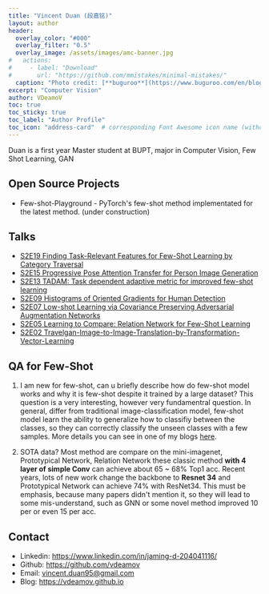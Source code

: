 ```yaml
---
title: "Vincent Duan (段嘉铭)"
layout: author
header:
  overlay_color: "#000"
  overlay_filter: "0.5"
  overlay_image: /assets/images/amc-banner.jpg
#   actions:
#     - label: "Download"
#       url: "https://github.com/mmistakes/minimal-mistakes/"
  caption: "Photo credit: [**buguroo**](https://www.buguroo.com/en/blog/topic/ai)"
excerpt: "Computer Vision"
author: VDeamoV
toc: true
toc_sticky: true
toc_label: "Author Profile"
toc_icon: "address-card"  # corresponding Font Awesome icon name (without fa prefix)
---
```


Duan is a first year Master student at BUPT, major in Computer Vision, Few Shot Learning, GAN

## Open Source Projects

- Few-shot-Playground - PyTorch's few-shot method implementated for the latest method. (under construction)

## Talks

- [S2E19 Finding Task-Relevant Features for Few-Shot Learning by Category Traversal](https://ai-ml.club/events/seminar-meeting-minutes-2-19/)
- [S2E15 Progressive Pose Attention Transfer for Person Image Generation](https://ai-ml.club/events/seminar-meeting-minutes-2-15/)
- [S2E13 TADAM: Task dependent adaptive metric for improved few-shot learning](https://ai-ml.club/events/seminar-meeting-minutes-2-13/)
- [S2E09 Histograms of Oriented Gradients for Human Detection](https://ai-ml.club/events/seminar-meeting-minutes-2-9/)
- [S2E07 Low-shot Learning via Covariance Preserving Adversarial Augmentation Networks](https://ai-ml.club/events/seminar-meeting-minutes-2-7/)
- [S2E05 Learning to Compare: Relation Network for Few-Shot Learning](https://ai-ml.club/events/seminar-meeting-minutes-2-5/)
- [S2E02 Travelgan-Image-to-Image-Translation-by-Transformation-Vector-Learning](https://ai-ml.club/events/seminar-meeting-minutes-2-2/)

## QA for Few-Shot

1. I am new for few-shot, can u briefly describe how do few-shot model works and why it is few-shot despite it trained by a large dataset?
This question is a very interesting, however very fundamentral question. In general, differ from traditional image-classification model, few-shot model learn the ability to generalize how to classifiy between the classes, so they can correctly classify the unseen classes with a few samples.
More details you can see in one of my blogs [here](https://vdeamov.github.io/fewshotlearning/2019/03/26/few_shot_summery_01/).

2. SOTA data?
Most method are compare on the mini-imagenet, Prototypical Network, Relation Network these classic method **with 4 layer of simple Conv** can achieve about 65 ~ 68% Top1 acc.
Recent years, lots of new work change the backbone to **Resnet 34** and Prototypical Network can achieve 74% with ResNet34. This must be emphasis, because many papers didn't mention it, so they will lead to some mis-understand, such as GNN or some novel method improved 10 per or even 15 per acc.

## Contact

- Linkedin: <https://www.linkedin.com/in/jaming-d-204041116/>
- Github: <https://github.com/vdeamov>
- Email: <vincent.duan95@gmail.com>
- Blog: <https://vdeamov.github.io>

